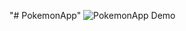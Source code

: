 "# PokemonApp" 
![PokemonApp Demo](https://github.com/erjes/PokemonApp/assets/110467220/013c0bed-4449-480d-8ce3-fcb1a2e9db1c)
